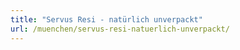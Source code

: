 ```yaml
---
title: "Servus Resi - natürlich unverpackt"
url: /muenchen/servus-resi-natuerlich-unverpackt/
---
```

